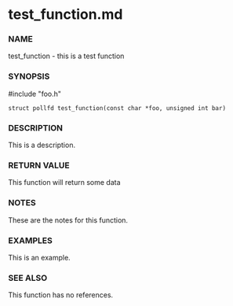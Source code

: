 # test_function.md

### NAME
test_function - this is a test function

### SYNOPSIS
#include "foo.h"

`struct pollfd test_function(const char *foo, unsigned int bar)`

### DESCRIPTION
This is a description.

### RETURN VALUE
This function will return some data

### NOTES
These are the notes for this function.

### EXAMPLES
This is an example.

### SEE ALSO
This function has no references.
